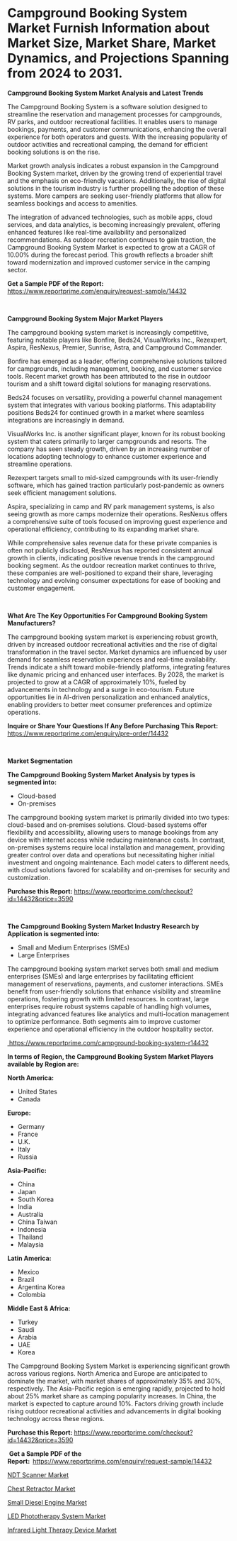 <p><h1>Campground Booking System Market Furnish Information about Market Size, Market Share, Market Dynamics, and Projections Spanning from 2024 to 2031.</h1></p><p><strong>Campground Booking System Market Analysis and Latest Trends</strong></p>
<p><p>The Campground Booking System is a software solution designed to streamline the reservation and management processes for campgrounds, RV parks, and outdoor recreational facilities. It enables users to manage bookings, payments, and customer communications, enhancing the overall experience for both operators and guests. With the increasing popularity of outdoor activities and recreational camping, the demand for efficient booking solutions is on the rise.</p><p>Market growth analysis indicates a robust expansion in the Campground Booking System market, driven by the growing trend of experiential travel and the emphasis on eco-friendly vacations. Additionally, the rise of digital solutions in the tourism industry is further propelling the adoption of these systems. More campers are seeking user-friendly platforms that allow for seamless bookings and access to amenities.</p><p>The integration of advanced technologies, such as mobile apps, cloud services, and data analytics, is becoming increasingly prevalent, offering enhanced features like real-time availability and personalized recommendations. As outdoor recreation continues to gain traction, the Campground Booking System Market is expected to grow at a CAGR of 10.00% during the forecast period. This growth reflects a broader shift toward modernization and improved customer service in the camping sector.</p></p>
<p><strong>Get a Sample PDF of the Report:&nbsp;</strong> <a href="https://www.reportprime.com/enquiry/request-sample/14432?utm_campaign=1424&utm_medium=2&utm_source=Github&utm_content=ia&utm_term=11102024&utm_id=campground-booking-system">https://www.reportprime.com/enquiry/request-sample/14432</a></p>
<p>&nbsp;</p>
<p><strong>Campground Booking System Major Market Players</strong></p>
<p><p>The campground booking system market is increasingly competitive, featuring notable players like Bonfire, Beds24, VisualWorks Inc., Rezexpert, Aspira, ResNexus, Premier, Sunrise, Astra, and Campground Commander. </p><p>Bonfire has emerged as a leader, offering comprehensive solutions tailored for campgrounds, including management, booking, and customer service tools. Recent market growth has been attributed to the rise in outdoor tourism and a shift toward digital solutions for managing reservations. </p><p>Beds24 focuses on versatility, providing a powerful channel management system that integrates with various booking platforms. This adaptability positions Beds24 for continued growth in a market where seamless integrations are increasingly in demand.</p><p>VisualWorks Inc. is another significant player, known for its robust booking system that caters primarily to larger campgrounds and resorts. The company has seen steady growth, driven by an increasing number of locations adopting technology to enhance customer experience and streamline operations.</p><p>Rezexpert targets small to mid-sized campgrounds with its user-friendly software, which has gained traction particularly post-pandemic as owners seek efficient management solutions.</p><p>Aspira, specializing in camp and RV park management systems, is also seeing growth as more camps modernize their operations. ResNexus offers a comprehensive suite of tools focused on improving guest experience and operational efficiency, contributing to its expanding market share.</p><p>While comprehensive sales revenue data for these private companies is often not publicly disclosed, ResNexus has reported consistent annual growth in clients, indicating positive revenue trends in the campground booking segment. As the outdoor recreation market continues to thrive, these companies are well-positioned to expand their share, leveraging technology and evolving consumer expectations for ease of booking and customer engagement.</p></p>
<p>&nbsp;</p>
<p><strong>What Are The Key Opportunities For Campground Booking System Manufacturers?</strong></p>
<p><p>The campground booking system market is experiencing robust growth, driven by increased outdoor recreational activities and the rise of digital transformation in the travel sector. Market dynamics are influenced by user demand for seamless reservation experiences and real-time availability. Trends indicate a shift toward mobile-friendly platforms, integrating features like dynamic pricing and enhanced user interfaces. By 2028, the market is projected to grow at a CAGR of approximately 10%, fueled by advancements in technology and a surge in eco-tourism. Future opportunities lie in AI-driven personalization and enhanced analytics, enabling providers to better meet consumer preferences and optimize operations.</p></p>
<p><strong>Inquire or Share Your Questions If Any Before Purchasing This Report:</strong> <a href="https://www.reportprime.com/enquiry/pre-order/14432?utm_campaign=1424&utm_medium=2&utm_source=Github&utm_content=ia&utm_term=11102024&utm_id=campground-booking-system">https://www.reportprime.com/enquiry/pre-order/14432</a></p>
<p>&nbsp;</p>
<p><strong>Market Segmentation</strong></p>
<p><strong>The Campground Booking System Market Analysis by types is segmented into:</strong></p>
<p><ul><li>Cloud-based</li><li>On-premises</li></ul></p>
<p><p>The campground booking system market is primarily divided into two types: cloud-based and on-premises solutions. Cloud-based systems offer flexibility and accessibility, allowing users to manage bookings from any device with internet access while reducing maintenance costs. In contrast, on-premises systems require local installation and management, providing greater control over data and operations but necessitating higher initial investment and ongoing maintenance. Each model caters to different needs, with cloud solutions favored for scalability and on-premises for security and customization.</p></p>
<p><strong>Purchase this Report:&nbsp;</strong><a href="https://www.reportprime.com/checkout?id=14432&price=3590&utm_campaign=1424&utm_medium=2&utm_source=Github&utm_content=ia&utm_term=11102024&utm_id=campground-booking-system">https://www.reportprime.com/checkout?id=14432&price=3590</a></p>
<p>&nbsp;</p>
<p><strong>The Campground Booking System Market Industry Research by Application is segmented into:</strong></p>
<p><ul><li>Small and Medium Enterprises (SMEs)</li><li>Large Enterprises</li></ul></p>
<p><p>The campground booking system market serves both small and medium enterprises (SMEs) and large enterprises by facilitating efficient management of reservations, payments, and customer interactions. SMEs benefit from user-friendly solutions that enhance visibility and streamline operations, fostering growth with limited resources. In contrast, large enterprises require robust systems capable of handling high volumes, integrating advanced features like analytics and multi-location management to optimize performance. Both segments aim to improve customer experience and operational efficiency in the outdoor hospitality sector.</p></p>
<p><a href="https://www.reportprime.com/campground-booking-system-r14432?utm_campaign=1424&utm_medium=2&utm_source=Github&utm_content=ia&utm_term=11102024&utm_id=campground-booking-system">&nbsp;https://www.reportprime.com/campground-booking-system-r14432</a></p>
<p><strong>In terms of Region, the Campground Booking System Market Players available by Region are:</strong></p>
<p>
    <p> <strong> North America: </strong>
        <ul>
            <li>United States</li>
            <li>Canada</li>
        </ul>
        </p> 
    <p> <strong> Europe: </strong>
        <ul>
            <li>Germany</li>
            <li>France</li>
            <li>U.K.</li>
            <li>Italy</li>
            <li>Russia</li>
        </ul>
        </p> 
    <p> <strong> Asia-Pacific: </strong>
        <ul>
            <li>China</li>
            <li>Japan</li>
            <li>South Korea</li>
            <li>India</li>
            <li>Australia</li>
            <li>China Taiwan</li>
            <li>Indonesia</li>
            <li>Thailand</li>
            <li>Malaysia</li>
        </ul>
        </p> 
    <p> <strong> Latin America: </strong>
        <ul>
            <li>Mexico</li>
            <li>Brazil</li>
            <li>Argentina Korea</li>
            <li>Colombia</li>
        </ul>
        </p> 
    <p> <strong> Middle East & Africa: </strong>
        <ul>
            <li>Turkey</li>
            <li>Saudi</li>
            <li>Arabia</li>
            <li>UAE</li>
            <li>Korea</li>
        </ul>
    </p>
    </p>
<p><p>The Campground Booking System Market is experiencing significant growth across various regions. North America and Europe are anticipated to dominate the market, with market shares of approximately 35% and 30%, respectively. The Asia-Pacific region is emerging rapidly, projected to hold about 25% market share as camping popularity increases. In China, the market is expected to capture around 10%. Factors driving growth include rising outdoor recreational activities and advancements in digital booking technology across these regions.</p></p>
<p><strong>Purchase this Report: </strong><a href="https://www.reportprime.com/checkout?id=14432&price=3590&utm_campaign=1424&utm_medium=2&utm_source=Github&utm_content=ia&utm_term=11102024&utm_id=campground-booking-system">https://www.reportprime.com/checkout?id=14432&price=3590</a></p>
<p>&nbsp;<strong>Get a Sample PDF of the Report:&nbsp;&nbsp;</strong><a href="https://www.reportprime.com/enquiry/request-sample/14432?utm_campaign=1424&utm_medium=2&utm_source=Github&utm_content=ia&utm_term=11102024&utm_id=campground-booking-system">https://www.reportprime.com/enquiry/request-sample/14432</a></p>
<p><strong></strong></p>
<p><p><a href="https://www.linkedin.com/pulse/ndt-scanner-industry-insights-report-analyzing-market-trends-dg0ze?utm_campaign=1424&utm_medium=2&utm_source=Github&utm_content=ia&utm_term=11102024&utm_id=campground-booking-system">NDT Scanner Market</a></p><p><a href="https://www.linkedin.com/pulse/insights-chest-retractor-market-size-which-expanding-131-cagr-pjjfc?utm_campaign=1424&utm_medium=2&utm_source=Github&utm_content=ia&utm_term=11102024&utm_id=campground-booking-system">Chest Retractor Market</a></p><p><a href="https://www.linkedin.com/pulse/small-diesel-engine-market-forecast-global-trends-analysis-de8we?utm_campaign=1424&utm_medium=2&utm_source=Github&utm_content=ia&utm_term=11102024&utm_id=campground-booking-system">Small Diesel Engine Market</a></p><p><a href="https://www.linkedin.com/pulse/analyzing-global-led-phototherapy-system-market-growth-prospects-4gcmc?utm_campaign=1424&utm_medium=2&utm_source=Github&utm_content=ia&utm_term=11102024&utm_id=campground-booking-system">LED Phototherapy System Market</a></p><p><a href="https://www.linkedin.com/pulse/infrared-light-therapy-device-market-forecast-global-trends-asr7c?utm_campaign=1424&utm_medium=2&utm_source=Github&utm_content=ia&utm_term=11102024&utm_id=campground-booking-system">Infrared Light Therapy Device Market</a></p></p>
